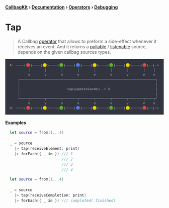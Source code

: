 #### [CallbagKit][Callbag] › [Documentation][Documentation] › [Operators][Operators] › [Debugging][Debugging]
# Tap
> A Callbag [operator][Operators] that allows to preform a side-effect whenever
> it receives an event. And it returns a [pullable][Sources] / [listenable][Sources]
> source, depends on the given callbag sources types.

<img src="./Tap.png">

<!-- ```swift
A: ────(🔴)────(🟡)────(🟢)────(🔵)────(🟡)────(🟢)────(🟡)────(🔴)──|─>
         │       │       │       │       │       │       │       │    │
         ⅴ       ⅴ       ⅴ       ⅴ       ⅴ       ⅴ       ⅴ       ⅴ    ⅴ
    ┌──────────────────────────────────────────────────────────────────┐
    │                                                                  │
    │                       tap(updateCache) -> B                      │
    │                                                                  │
    └────┬───────┬───────┬───────┬───────┬───────┬───────┬───────┬────┬┘
         ⅴ       ⅴ       ⅴ       ⅴ       ⅴ       ⅴ       ⅴ       ⅴ    ⅴ
B: ────(🔴)────(🟡)────(🟢)────(🔵)────(🟡)────(🟢)────(🟡)────(🔴)──|─>
``` -->

**Examples**

```swift
  let source = from(1...4)

  _ = source
    |> tap(receiveElement: print)
    |> forEach({ _ in }) /// 1
                         /// 2
                         /// 3
                         /// 4
```

```swift
  let source = from(1...4)

  _ = source
    |> tap(receiveCompletion: print)
    |> forEach({ _ in }) /// completed(.finished)
```

[Callbag]: <../../../README.md> (Callbag)
[Documentation]: <../../README.md> (Documentation)
[Operators]: <../README.md> (Operators)
[Debugging]: <./README.md> (Debugging)

[Sources]: <../../Sources/README.md> (Sources)